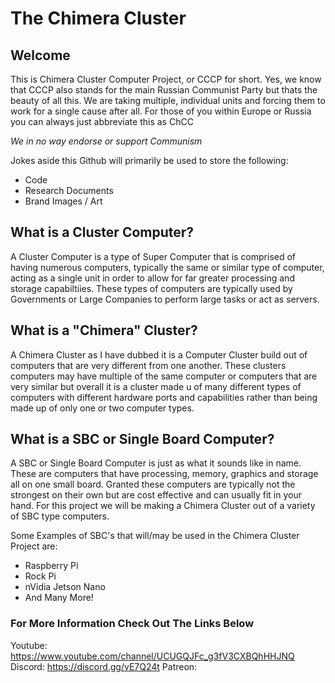 # The Chimera Cluster

## Welcome
This is Chimera Cluster Computer Project, or CCCP for short. Yes, we know that CCCP also stands for the main Russian Communist Party but thats the beauty of all this. We are taking multiple, individual units and forcing them to work for a single cause after all. For those of you within Europe or Russia you can always just abbreviate this as ChCC

*We in no way endorse or support Communism*

Jokes aside this Github will primarily be used to store the following:
* Code
* Research Documents
* Brand Images / Art

## What is a Cluster Computer?

A Cluster Computer is a type of Super Computer that is comprised of having numerous computers, typically the same or similar type of computer, acting as a single unit in order to allow for far greater processing and storage capabiltiies. These types of computers are typically used by Governments or Large Companies to perform large tasks or act as servers.

## What is a "Chimera" Cluster?

A Chimera Cluster as I have dubbed it is a Computer Cluster build out of computers that are very different from one another. These clusters computers may have multiple of the same computer or computers that are very similar but overall it is a cluster made u of many different types of computers with different hardware ports and capabilities rather than being made up of only one or two computer types.

## What is a SBC or Single Board Computer?

A SBC or Single Board Computer is just as what it sounds like in name. These are computers that have processing, memory, graphics and storage all on one small board. Granted these computers are typically not the strongest on their own but are cost effective and can usually fit in your hand. For this project we will be making a Chimera Cluster out of a variety of SBC type computers.

Some Examples of SBC's that will/may be used in the Chimera Cluster Project are:
* Raspberry Pi
* Rock Pi
* nVidia Jetson Nano
* And Many More!

### For More Information Check Out The Links Below
Youtube: https://www.youtube.com/channel/UCUGQJFc_g3fV3CXBQhHHJNQ
Discord: https://discord.gg/vE7Q24t
Patreon:
